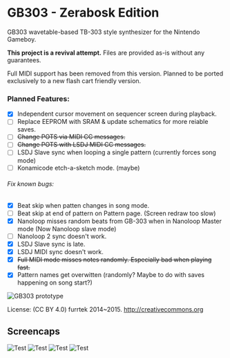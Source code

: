 # GB303 - Zerabosk Edition
GB303 wavetable-based TB-303 style synthesizer for the Nintendo Gameboy.

**This project is a revival attempt.** Files are provided as-is without any guarantees.

Full MIDI support has been removed from this version. Planned to be ported exclusively to a new flash cart friendly version.

### Planned Features:
- [x] Independent cursor movement on sequencer screen during playback. 
- [ ] Replace EEPROM with SRAM & update schematics for more reiable saves.
- [ ] ~~Change POTS via MIDI CC messages.~~
- [ ] ~~Change POTS with LSDJ MIDI CC messages.~~
- [ ] LSDJ Slave sync when looping a single pattern (currently forces song mode)
- [ ] Konamicode etch-a-sketch mode. (maybe)
###### Fix known bugs:
- [x] Beat skip when patten changes in song mode.
- [ ] Beat skip at end of pattern on  Pattern page. (Screen redraw too slow)
- [x] Nanoloop misses random beats from GB-303 when in Nanoloop Master mode (Now Nanoloop slave mode)
- [ ] Nanoloop 2 sync doesn't work.
- [x] LSDJ Slave sync is late.
- [x] LSDJ MIDI sync doesn't work.
- [x] ~~Full MIDI mode misses notes randomly. Especially bad when playing fast.~~
- [x] Pattern names get overwitten (randomly? Maybe to do with saves happening on song start?)

![GB303 prototype](img/prot.jpg)

License: (CC BY 4.0) furrtek 2014~2015. http://creativecommons.org

## Screencaps

![Test](img/keyboard.png)
![Test](img/2dpad.png)
![Test](img/assign.png)
![Test](img/tracker.png)
